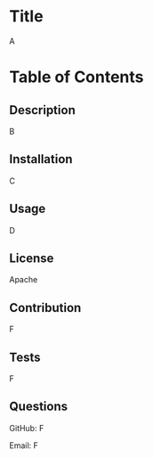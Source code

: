 
# Title
A
# Table of Contents
        
## Description
B
## Installation
C
## Usage
D
## License
Apache
## Contribution
F
## Tests
F
## Questions
GitHub: F

Email: F
    
